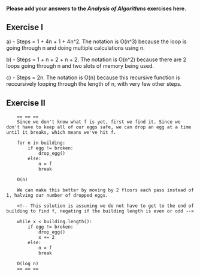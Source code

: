 #### Please add your answers to the **_Analysis of Algorithms_** exercises here.

## Exercise I

a) - Steps = 1 + 4n + 1 + 4n^2. The notation is O(n^3) because the loop is going
through n and doing multiple calculations using n.

b) - Steps = 1 + n + 2 + n + 2. The notation is O(n^2) because there are 2 loops
going through n and two slots of memory being used.

c) - Steps = 2n. The notation is O(n) because this recursive function is
reccursively looping through the length of n, with very few other steps.

## Exercise II

        == == ==
        Since we don't know what f is yet, first we find it. Since we don't have to keep all of our eggs safe, we can drop an egg at a time until it breaks, which means we've hit f.

        for n in building:
            if egg != broken:
                drop_egg()
            else:
                n = f
                break

        O(n)

        We can make this better by moving by 2 floors each pass instead of 1, halving our number of dropped eggs.

        <!-- This solution is assuming we do not have to get to the end of building to find f, negating if the building length is even or odd -->

        while x < building.length():
            if egg != broken:
                drop_egg()
                x += 2
            else:
                n = f
                break

        O(log n)
        == == ==
